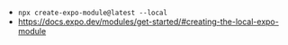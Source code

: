 - `npx create-expo-module@latest --local`
- https://docs.expo.dev/modules/get-started/#creating-the-local-expo-module
